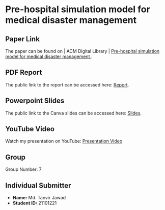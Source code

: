 
# Pre-hospital simulation model for medical disaster management

## Paper Link
The paper can be found on | ACM Digital Library | [Pre-hospital simulation model for medical disaster management
](https://dl.acm.org/doi/10.5555/2675983.2676285).
## PDF Report
The public link to the report can be accessed here: [Report](https://docs.google.com/document/d/10tQJG6VgyVAy8iGO3Z7UA48-z-lEBFwJKZ4TTdp8OP0/edit).

## Powerpoint Slides
The public link to the Canva slides can be accessed here: [Slides]().

## YouTube Video
Watch my presentation on YouTube: [Presentation Video](<URL_OF_YOUTUBE_VIDEO>)

## Group
Group Number: 7

## Individual Submitter
- **Name:** Md. Tanvir Jawad
- **Student ID:** 21101221

